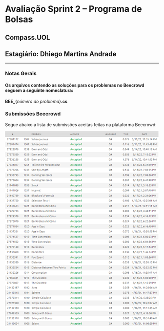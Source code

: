 # Avaliação Sprint 2 – Programa de Bolsas

## Compass.UOL

## Estagiário: Dhiego Martins Andrade

---

### Notas Gerais

#### Os arquivos contendo as soluções para os problemas no Beecrowd seguem a seguinte nomeclatura:

**BEE_**{*número do problema*}**.cs**

### Submissões Beecrowd

Segue abaixo a lista de submissões aceitas feitas na plataforma Beecrowd:

![Submissões Beecrowd](assets/beecrowd_report.png)